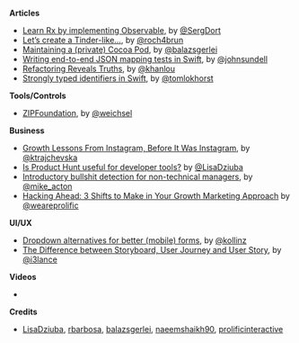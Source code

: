 
**Articles**

* [Learn Rx by implementing Observable](https://medium.com/@SergDort/learn-rx-by-implementing-observable-e5cb08c9c35), by [@SergDort](https://twitter.com/SergDort)
* [Let’s create a Tinder-like...](https://medium.com/@jamesrochabrun/lets-create-a-tinder-like-swipe-using-nslayoutanchors-custom-views-and-protocol-extensions-3be852f94e1d), by [@roch4brun](https://twitter.com/roch4brun)
* [Maintaining a (private) Cocoa Pod](https://blog.autsoft.hu/maintaining-a-private-cocoa-pod/), by [@balazsgerlei](https://twitter.com/balazsgerlei)
* [Writing end-to-end JSON mapping tests in Swift](https://www.swiftbysundell.com/posts/writing-end-to-end-json-mapping-tests-in-swift), by [@johnsundell](https://twitter.com/johnsundell)
* [Refactoring Reveals Truths](http://khanlou.com/2017/07/refactoring-reveals-truths/), by [@khanlou](https://twitter.com/khanlou)
* [Strongly typed identifiers in Swift](http://tom.lokhorst.eu/2017/07/strongly-typed-identifiers-in-swift), by [@tomlokhorst](https://twitter.com/tomlokhorst)


**Tools/Controls**

* [ZIPFoundation](https://github.com/weichsel/ZIPFoundation), by [@weichsel](https://twitter.com/weichsel)

**Business**

* [Growth Lessons From Instagram, Before It Was Instagram](https://thinkgrowth.org/growth-lessons-from-instagram-before-it-was-instagram-cf414612330b), by [@ktrajchevska](https://twitter.com/ktrajchevska)
* [Is Product Hunt useful for developer tools?](https://medium.com/flawless-app-stories/flawlessapp-on-producthunt-7db3e561ce7a) by [@LisaDziuba](https://twitter.com/LisaDziuba)
* [Introductory bullshit detection for non-technical managers](https://itsyourturnblog.com/introductory-bullshit-detection-for-non-technical-managers-7c7a9e54afee), by [@mike_acton](https://twitter.com/mike_acton)
* [Hacking Ahead: 3 Shifts to Make in Your Growth Marketing Approach](https://www.prolificinteractive.com/2017/07/11/hacking-ahead-3-shifts-make-growth-marketing-approach/) by [@weareprolific](https://twitter.com/weareprolific)

**UI/UX**

* [Dropdown alternatives for better (mobile) forms](https://medium.com/@kollinz/dropdown-alternatives-for-better-mobile-forms-53e40d641b53), by [@kollinz](https://twitter.com/kollinz)
* [The Difference between Storyboard, User Journey and User Story](http://www.i3lance.co.uk/index.php/2015/02/04/the-difference-between-storyboard-and-user-journey-and-user-story/), by [@i3lance](https://twitter.com/i3lance)

**Videos**

*

**Credits**

* [LisaDziuba](https://github.com/lisadziuba), [rbarbosa](https://github.com/rbarbosa), [balazsgerlei](https://github.com/balazsgerlei), [naeemshaikh90](https://github.com/naeemshaikh90), [prolificinteractive](https://github.com/prolificinteractive)

